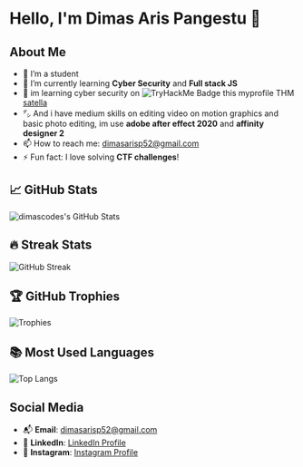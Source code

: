 # Hello, I'm Dimas Aris Pangestu 👋

## About Me
- 🔭 I’m a student
- 🤔 I’m currently learning **Cyber Security** and **Full stack JS**
- 🔐 im learning cyber security on ![TryHackMe Badge](https://img.shields.io/badge/TryHackMe-semangka-green?logo=tryhackme&style=for-the-badge) this myprofile THM [satella](https://tryhackme.com/r/p/satella)
- ㌥ And i have medium skills on editing video on motion graphics and basic photo editing, im use **adobe after effect 2020** and **affinity designer 2**
- 📫 How to reach me: [dimasarisp52@gmail.com](mailto:dimasarisp52@gmail.com)
- ⚡ Fun fact: I love solving **CTF challenges**!

## 📈 GitHub Stats
![dimascodes's GitHub Stats](https://github-readme-stats.vercel.app/api?username=dimascodes&show_icons=true&hide_title=true&hide=prs&count_private=true)

## 🔥 Streak Stats
![GitHub Streak](https://github-readme-streak-stats.herokuapp.com/?user=dimascodes)

## 🏆 GitHub Trophies
![Trophies](https://github-profile-trophy.vercel.app/?username=dimascodes&theme=radical)

## 📚 Most Used Languages
![Top Langs](https://github-readme-stats.vercel.app/api/top-langs/?username=dimascodes&layout=compact)

## Social Media
- 📬 **Email**: [dimasarisp52@gmail.com](mailto:dimasarisp52@gmail.com)
- 💼 **LinkedIn**: [LinkedIn Profile](https://www.linkedin.com/in/dimas-aris-pangestu-372bb929a/)
- 📸 **Instagram**: [Instagram Profile](https://www.instagram.com/dimaas.i)

